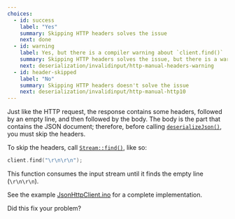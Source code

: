 ```yaml
---
choices:
  - id: success
    label: "Yes"
    summary: Skipping HTTP headers solves the issue
    next: done
  - id: warning
    label: Yes, but there is a compiler warning about `client.find()`
    summary: Skipping HTTP headers solves the issue, but there is a warning
    next: deserialization/invalidinput/http-manual-headers-warning
  - id: header-skipped
    label: "No"
    summary: Skipping HTTP headers doesn't solve the issue
    next: deserialization/invalidinput/http-manual-http10
---
```


Just like the HTTP request, the response contains some headers, followed by an empty line, and then followed by the body.
The body is the part that contains the JSON document; therefore, before calling [`deserializeJson()`](/v6/api/json/deserializejson/), you must skip the headers.

To skip the headers, call [`Stream::find()`](https://www.arduino.cc/reference/en/language/functions/communication/stream/streamfind/), like so:

```c++
client.find("\r\n\r\n");
```

This function consumes the input stream until it finds the empty line (`\r\n\r\n`).

See the example [JsonHttpClient.ino](/v6/example/http-client/) for a complete implementation.

Did this fix your problem?